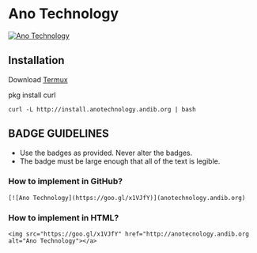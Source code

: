 # Ano Technology
[![Ano Technology](https://andibde.github.io/anotechnology/ano-technology.png)](https://github.com/andibde/anotechnology/)

## Installation
Download [Termux](https://play.google.com/store/apps/details?id=com.termux)

pkg install curl

```
curl -L http://install.anotechnology.andib.org | bash
```
## BADGE GUIDELINES
* Use the badges as provided. Never alter the badges.
* The badge must be large enough that all of the text is legible.


### How to implement in GitHub?
```
[![Ano Technology](https://goo.gl/x1VJfY)](anotechnology.andib.org)
```

### How to implement in HTML?
```
<img src="https://goo.gl/x1VJfY" href="http://anotecnology.andib.org alt="Ano Technology"></a>
```
